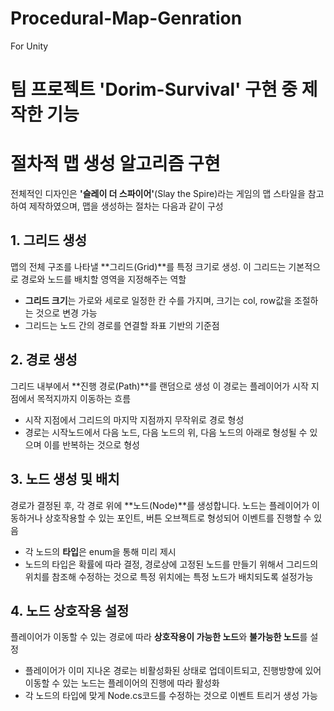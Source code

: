 # Procedural-Map-Genration
 For Unity

# 팀 프로젝트 'Dorim-Survival' 구현 중 제작한 기능
# 절차적 맵 생성 알고리즘 구현

전체적인 디자인은 **'슬레이 더 스파이어'**(Slay the Spire)라는 게임의 맵 스타일을 참고하여 제작하였으며, 맵을 생성하는 절차는 다음과 같이 구성

## 1. 그리드 생성
맵의 전체 구조를 나타낼 **그리드(Grid)**를 특정 크기로 생성. 이 그리드는 기본적으로 경로와 노드를 배치할 영역을 지정해주는 역할

- **그리드 크기**는 가로와 세로로 일정한 칸 수를 가지며, 크기는 col, row값을 조절하는 것으로 변경 가능
- 그리드는 노드 간의 경로를 연결할 좌표 기반의 기준점

## 2. 경로 생성
그리드 내부에서 **진행 경로(Path)**를 랜덤으로 생성 이 경로는 플레이어가 시작 지점에서 목적지까지 이동하는 흐름

- 시작 지점에서 그리드의 마지막 지점까지 무작위로 경로 형성
- 경로는 시작노드에서 다음 노드, 다음 노드의 위, 다음 노드의 아래로 형성될 수 있으며 이를 반복하는 것으로 형성 

## 3. 노드 생성 및 배치
경로가 결정된 후, 각 경로 위에 **노드(Node)**를 생성합니다. 노드는 플레이어가 이동하거나 상호작용할 수 있는 포인트, 버튼 오브젝트로 형성되어 이벤트를 진행할 수 있음

- 각 노드의 **타입**은 enum을 통해 미리 제시
- 노드의 타입은 확률에 따라 결정, 경로상에 고정된 노드를 만들기 위해서 그리드의 위치를 참조해 수정하는 것으로 특정 위치에는 특정 노드가 배치되도록 설정가능

## 4. 노드 상호작용 설정
플레이어가 이동할 수 있는 경로에 따라 **상호작용이 가능한 노드**와 **불가능한 노드**를 설정

- 플레이어가 이미 지나온 경로는 비활성화된 상태로 업데이트되고, 진행방향에 있어 이동할 수 있는 노드는 플레이어의 진행에 따라 활성화
- 각 노드의 타입에 맞게 Node.cs코드를 수정하는 것으로 이벤트 트리거 생성 가능

